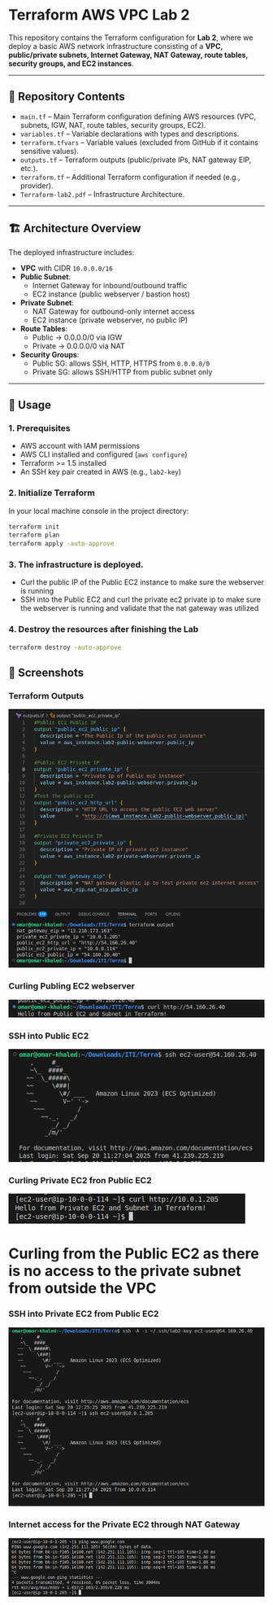 # Terraform AWS VPC Lab 2

This repository contains the Terraform configuration for **Lab 2**, where we deploy a basic AWS network infrastructure consisting of a **VPC, public/private subnets, Internet Gateway, NAT Gateway, route tables, security groups, and EC2 instances**.

---

## 📂 Repository Contents

- `main.tf` – Main Terraform configuration defining AWS resources (VPC, subnets, IGW, NAT, route tables, security groups, EC2).
- `variables.tf` – Variable declarations with types and descriptions.
- `terraform.tfvars` – Variable values (excluded from GitHub if it contains sensitive values).
- `outputs.tf` – Terraform outputs (public/private IPs, NAT gateway EIP, etc.).
- `terraform.tf` – Additional Terraform configuration if needed (e.g., provider).
- `Terraform-lab2.pdf` – Infrastructure Architecture.

---

## 🏗️ Architecture Overview

The deployed infrastructure includes:
- **VPC** with CIDR `10.0.0.0/16`
- **Public Subnet**:
  - Internet Gateway for inbound/outbound traffic
  - EC2 instance (public webserver / bastion host)
- **Private Subnet**:
  - NAT Gateway for outbound-only internet access
  - EC2 instance (private webserver, no public IP)
- **Route Tables**:
  - Public → 0.0.0.0/0 via IGW
  - Private → 0.0.0.0/0 via NAT
- **Security Groups**:
  - Public SG: allows SSH, HTTP, HTTPS from `0.0.0.0/0`
  - Private SG: allows SSH/HTTP from public subnet only

---

## 🚀 Usage

### 1. Prerequisites
- AWS account with IAM permissions
- AWS CLI installed and configured (`aws configure`)
- Terraform >= 1.5 installed
- An SSH key pair created in AWS (e.g., `lab2-key`)

### 2. Initialize Terraform
In your local machine console in the project directory:
```bash
terraform init
terraform plan
terraform apply -auto-approve
```

### 3. The infrastructure is deployed. 
 - Curl the public IP of the Public EC2 instance to make sure the webserver is running
 - SSH into the Public EC2 and curl the private ec2 private ip to make sure the webserver is running and validate that the nat gateway was utilized

### 4. Destroy the resources after finishing the Lab
```bash
terraform destroy -auto-approve
```

## 📸 Screenshots

### Terraform Outputs
![Terraform Outputs](screenshots/outputs.png)

### Curling Publing EC2 webserver
![Curling Public EC@](screenshots/curling-public-ec2.png)

### SSH into Public EC2
![SSH Public EC2](screenshots/ssh-public-ec2.png)

### Curling Private EC2 fron Public EC2
![Curling Private EC@](screenshots/curling-private-ec2.png)


# Curling from the Public EC2 as there is no access to the private subnet from outside the VPC

### SSH into Private EC2 from Public EC2
![SSH Private EC2](screenshots/ssh-private-ec2.png)

### Internet access for the Private EC2 through NAT Gateway
![Private EC2 Internet Access](screenshots/private-ec2-internet-access.png)


